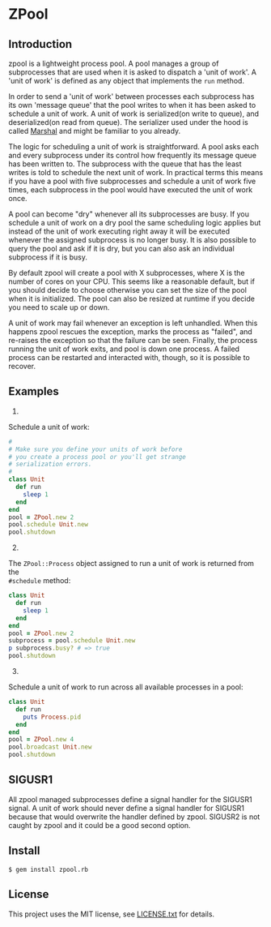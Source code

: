 # ZPool

## <a id='introduction'>Introduction</a>

zpool is a lightweight process pool. A pool manages a group of subprocesses
that are used when it is asked to dispatch a 'unit of work'. A 'unit of work'
is defined as any object that implements the `run` method.

In order to send a 'unit of work' between processes each subprocess has its own
'message queue' that the pool writes to when it has been asked to schedule a
unit of work. A unit of work is serialized(on write to queue), and
deserialized(on read from queue). The serializer used under the hood is called
[Marshal](http://rubydoc.info/stdlib/core/Marshal) and might be familiar to
you already.

The logic for scheduling a unit of work is straightforward. A pool asks each
and every subprocess under its control how frequently its message queue has
been written to. The subprocess with the queue that has the least writes is told
to schedule the next unit of work. In practical terms this means if you have a
pool with five subprocesses and schedule a unit of work five times, each
subprocess in the pool would have executed the unit of work once.

A pool can become "dry" whenever all its subprocesses are busy. If you schedule
a unit of work on a dry pool the same scheduling logic applies but instead of
the unit of work executing right away it will be executed whenever the
assigned subprocess is no longer busy. It is also possible to query the pool
and ask if it is dry, but you can also ask an individual subprocess if it is
busy.

By default zpool will create a pool with X subprocesses, where X is the number
of cores on your CPU. This seems like a reasonable default, but if you should
decide to choose otherwise you can set the size of the pool when it is
initialized. The pool can also be resized at runtime if you decide you need
to scale up or down.

A unit of work may fail whenever an exception is left unhandled. When this
happens zpool rescues the exception, marks the process as "failed", and
re-raises the exception so that the failure can be seen. Finally, the process
running the unit of work exits, and pool is down one process. A failed process
can be restarted and interacted with, though, so it is possible to recover.

## <a id='examples'>Examples</a>

1.

Schedule a unit of work:

```ruby
#
# Make sure you define your units of work before
# you create a process pool or you'll get strange
# serialization errors.
#
class Unit
  def run
    sleep 1
  end
end
pool = ZPool.new 2
pool.schedule Unit.new
pool.shutdown
```

2.

The `ZPool::Process` object assigned to run a unit of work is returned from the  
`#schedule` method:

```ruby
class Unit
  def run
    sleep 1
  end
end
pool = ZPool.new 2
subprocess = pool.schedule Unit.new
p subprocess.busy? # => true
pool.shutdown
```

3.

Schedule a unit of work to run across all available processes in a pool:

```ruby
class Unit
  def run
    puts Process.pid
  end
end
pool = ZPool.new 4
pool.broadcast Unit.new
pool.shutdown
```

## SIGUSR1

All zpool managed subprocesses define a signal handler for the SIGUSR1 signal.
A unit of work should never define a signal handler for SIGUSR1 because that
would overwrite the handler defined by zpool. SIGUSR2 is not caught by zpool
and it could be a good second option.


## Install

    $ gem install zpool.rb

## License

This project uses the MIT license, see [LICENSE.txt](./LICENSE.txt) for details.
